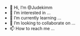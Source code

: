 - 👋 Hi, I’m @Judekimm
- 👀 I’m interested in ...
- 🌱 I’m currently learning ...
- 💞️ I’m looking to collaborate on ...
- 📫 How to reach me ...

<!---
Judekimm/Judekimm is a ✨ special ✨ repository because its `README.md` (this file) appears on your GitHub profile.
You can click the Preview link to take a look at your changes.
--->
